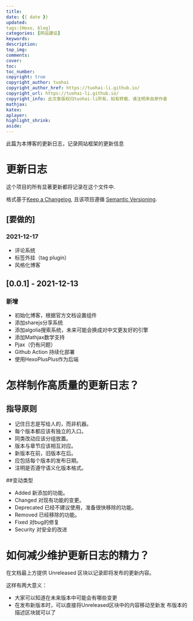 ```yaml
---
title:
date: {{ date }}
updated:
tags:[Hexo, blog]
categories: [网站建设]
keywords:
description:
top_img:
comments: 
cover: 
toc: 
toc_number: 
copyright: true
copyright_author: tuohai
copyright_author_href: https://tuohai-li.github.io/
copyright_url: https://tuohai-li.github.io/
copyright_info: 此文章版权归tuohai-li所有，如有转载，请注明来自原作者
mathjax: 
katex: 
aplayer: 
highlight_shrink: 
aside: 
---
```

此篇为本博客的更新日志，记录网站框架的更新信息

# 更新日志
这个项目的所有显著更新都将记录在这个文件中.

格式基于[Keep a Changelog](https://keepachangelog.com/en/1.0.0/),
且该项目遵循 [Semantic Versioning](https://semver.org/spec/v2.0.0.html).

## [要做的]
### 2021-12-17
- 评论系统
- 标签外挂（tag plugin）
- 风格化博客

## [0.0.1] - 2021-12-13
### 新增
- 初始化博客，根据官方文档设置组件
- 添加sharejs分享系统
- 添加algolia搜索系统，未来可能会换成对中文更友好的引擎
- 添加Mathjax数学支持
- Pjax（仍有问题）
- Github Action 持续化部署
- 使用HexoPlusPlus作为后端

# 怎样制作高质量的更新日志？

## 指导原则

- 记住日志是写给人的，而非机器。
- 每个版本都应该有独立的入口。
- 同类改动应该分组放置。
- 版本与章节应该相互对应。
- 新版本在前，旧版本在后。
- 应包括每个版本的发布日期。
- 注明是否遵守语义化版本格式。

##变动类型

- Added 新添加的功能。
- Changed 对现有功能的变更。
- Deprecated 已经不建议使用，准备很快移除的功能。
- Removed 已经移除的功能。
- Fixed 对bug的修复
- Security 对安全的改进

# 如何减少维护更新日志的精力？

在文档最上方提供 Unreleased 区块以记录即将发布的更新内容。

这样有两大意义：

- 大家可以知道在未来版本中可能会有哪些变更
- 在发布新版本时，可以直接将Unreleased区块中的内容移动至新发 布版本的描述区块就可以了
